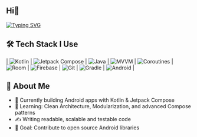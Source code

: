## Hi👋

[![Typing SVG](https://readme-typing-svg.demolab.com?font=Fira+Code&size=24&pause=1000&color=00F793&center=true&vCenter=true&width=435&lines=Hey!+I'm+Milan+%F0%9F%91%8B;Android+Developer;Always+learning+new+tech)](https://git.io/typing-svg)



## 🛠 Tech Stack I Use

| ![Kotlin](https://img.shields.io/badge/Kotlin-7F52FF?logo=kotlin&logoColor=white) 
| ![Jetpack Compose](https://img.shields.io/badge/Jetpack%20Compose-4285F4?logo=android&logoColor=white) 
| ![Java](https://img.shields.io/badge/Java-ED8B00?logo=java&logoColor=white) 
| ![MVVM](https://img.shields.io/badge/MVVM-Architecture-brightgreen) 
| ![Coroutines](https://img.shields.io/badge/Coroutines-Flow-blue) 
| ![Room](https://img.shields.io/badge/Room-Database-orange) 
| ![Firebase](https://img.shields.io/badge/Firebase-Platform-yellow) 
| ![Git](https://img.shields.io/badge/Git-Control-red?logo=git) 
| ![Gradle](https://img.shields.io/badge/Gradle-Build%20Tool-green) 
| ![Android](https://img.shields.io/badge/Android-3DDC84?logo=android&logoColor=white) |

## 💬 About Me
- 🔭 Currently building Android apps with Kotlin & Jetpack Compose
- 🌱 Learning: Clean Architecture, Modularization, and advanced Compose patterns
- ✍️ Writing readable, scalable and testable code
- 🎯 Goal: Contribute to open source Android libraries




<!--
**IsaevMilan/IsaevMilan** is a ✨ _special_ ✨ repository because its `README.md` (this file) appears on your GitHub profile.

Here are some ideas to get you started:

- 🔭 I’m currently working on ...
- 🌱 I’m currently learning ...
- 👯 I’m looking to collaborate on ...
- 🤔 I’m looking for help with ...
- 💬 Ask me about ...
- 📫 How to reach me: ...
- 😄 Pronouns: ...
- ⚡ Fun fact: ...
-->

